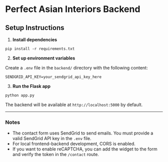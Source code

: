 # Perfect Asian Interiors Backend

## Setup Instructions

1. **Install dependencies**

```
pip install -r requirements.txt
```

2. **Set up environment variables**

Create a `.env` file in the `backend/` directory with the following content:

```
SENDGRID_API_KEY=your_sendgrid_api_key_here
```

3. **Run the Flask app**

```
python app.py
```

The backend will be available at `http://localhost:5000` by default.

---

### Notes
- The contact form uses SendGrid to send emails. You must provide a valid SendGrid API key in the `.env` file.
- For local frontend-backend development, CORS is enabled.
- If you want to enable reCAPTCHA, you can add the widget to the form and verify the token in the `/contact` route. 